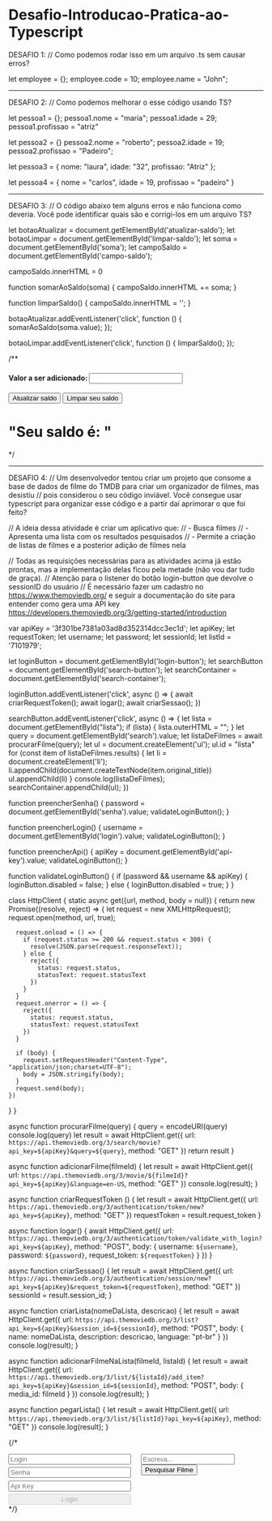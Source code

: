 # Desafio-Introducao-Pratica-ao-Typescript
 
DESAFIO 1:
// Como podemos rodar isso em um arquivo .ts sem causar erros? 

let employee = {};
employee.code = 10;
employee.name = "John";

---------

DESAFIO 2:
// Como podemos melhorar o esse código usando TS? 

let pessoa1 = {};
pessoa1.nome = "maria";
pessoa1.idade = 29;
pessoa1.profissao = "atriz"

let pessoa2 = {}
pessoa2.nome = "roberto";
pessoa2.idade = 19;
pessoa2.profissao = "Padeiro";

let pessoa3 = {
    nome: "laura",
    idade: "32",
    profissao: "Atriz"
};

let pessoa4 = {
    nome = "carlos",
    idade = 19,
    profissao = "padeiro"
}

------

DESAFIO 3:
// O código abaixo tem alguns erros e não funciona como deveria. Você pode identificar quais são e corrigi-los em um arquivo TS?

let botaoAtualizar = document.getElementById('atualizar-saldo');
let botaoLimpar = document.getElementById('limpar-saldo');
let soma = document.getElementById('soma');
let campoSaldo = document.getElementById('campo-saldo');

campoSaldo.innerHTML = 0

function somarAoSaldo(soma) {
    campoSaldo.innerHTML += soma;
}

function limparSaldo() {
    campoSaldo.innerHTML = '';
}

botaoAtualizar.addEventListener('click', function () {
    somarAoSaldo(soma.value);
});

botaoLimpar.addEventListener('click', function () {
    limparSaldo();
});

/**
    <h4>Valor a ser adicionado: <input id="soma"> </h4>
    <button id="atualizar-saldo">Atualizar saldo</button>
    <button id="limpar-saldo">Limpar seu saldo</button>
    <h1>"Seu saldo é: " <span id="campo-saldo"></span></h1>
 */
 
 -------------
 
 DESAFIO 4:
 // Um desenvolvedor tentou criar um projeto que consome a base de dados de filme do TMDB para criar um organizador de filmes, mas desistiu 
// pois considerou o seu código inviável. Você consegue usar typescript para organizar esse código e a partir daí aprimorar o que foi feito?

// A ideia dessa atividade é criar um aplicativo que: 
//    - Busca filmes
//    - Apresenta uma lista com os resultados pesquisados
//    - Permite a criação de listas de filmes e a posterior adição de filmes nela

// Todas as requisições necessárias para as atividades acima já estão prontas, mas a implementação delas ficou pela metade (não vou dar tudo de graça).
// Atenção para o listener do botão login-button que devolve o sessionID do usuário
// É necessário fazer um cadastro no https://www.themoviedb.org/ e seguir a documentação do site para entender como gera uma API key https://developers.themoviedb.org/3/getting-started/introduction

var apiKey = '3f301be7381a03ad8d352314dcc3ec1d';
let apiKey;
let requestToken;
let username;
let password;
let sessionId;
let listId = '7101979';

let loginButton = document.getElementById('login-button');
let searchButton = document.getElementById('search-button');
let searchContainer = document.getElementById('search-container');

loginButton.addEventListener('click', async () => {
  await criarRequestToken();
  await logar();
  await criarSessao();
})

searchButton.addEventListener('click', async () => {
  let lista = document.getElementById("lista");
  if (lista) {
    lista.outerHTML = "";
  }
  let query = document.getElementById('search').value;
  let listaDeFilmes = await procurarFilme(query);
  let ul = document.createElement('ul');
  ul.id = "lista"
  for (const item of listaDeFilmes.results) {
    let li = document.createElement('li');
    li.appendChild(document.createTextNode(item.original_title))
    ul.appendChild(li)
  }
  console.log(listaDeFilmes);
  searchContainer.appendChild(ul);
})

function preencherSenha() {
  password = document.getElementById('senha').value;
  validateLoginButton();
}

function preencherLogin() {
  username =  document.getElementById('login').value;
  validateLoginButton();
}

function preencherApi() {
  apiKey = document.getElementById('api-key').value;
  validateLoginButton();
}

function validateLoginButton() {
  if (password && username && apiKey) {
    loginButton.disabled = false;
  } else {
    loginButton.disabled = true;
  }
}

class HttpClient {
  static async get({url, method, body = null}) {
    return new Promise((resolve, reject) => {
      let request = new XMLHttpRequest();
      request.open(method, url, true);

      request.onload = () => {
        if (request.status >= 200 && request.status < 300) {
          resolve(JSON.parse(request.responseText));
        } else {
          reject({
            status: request.status,
            statusText: request.statusText
          })
        }
      }
      request.onerror = () => {
        reject({
          status: request.status,
          statusText: request.statusText
        })
      }

      if (body) {
        request.setRequestHeader("Content-Type", "application/json;charset=UTF-8");
        body = JSON.stringify(body);
      }
      request.send(body);
    })
  }
}

async function procurarFilme(query) {
  query = encodeURI(query)
  console.log(query)
  let result = await HttpClient.get({
    url: `https://api.themoviedb.org/3/search/movie?api_key=${apiKey}&query=${query}`,
    method: "GET"
  })
  return result
}

async function adicionarFilme(filmeId) {
  let result = await HttpClient.get({
    url: `https://api.themoviedb.org/3/movie/${filmeId}?api_key=${apiKey}&language=en-US`,
    method: "GET"
  })
  console.log(result);
}

async function criarRequestToken () {
  let result = await HttpClient.get({
    url: `https://api.themoviedb.org/3/authentication/token/new?api_key=${apiKey}`,
    method: "GET"
  })
  requestToken = result.request_token
}

async function logar() {
  await HttpClient.get({
    url: `https://api.themoviedb.org/3/authentication/token/validate_with_login?api_key=${apiKey}`,
    method: "POST",
    body: {
      username: `${username}`,
      password: `${password}`,
      request_token: `${requestToken}`
    }
  })
}

async function criarSessao() {
  let result = await HttpClient.get({
    url: `https://api.themoviedb.org/3/authentication/session/new?api_key=${apiKey}&request_token=${requestToken}`,
    method: "GET"
  })
  sessionId = result.session_id;
}

async function criarLista(nomeDaLista, descricao) {
  let result = await HttpClient.get({
    url: `https://api.themoviedb.org/3/list?api_key=${apiKey}&session_id=${sessionId}`,
    method: "POST",
    body: {
      name: nomeDaLista,
      description: descricao,
      language: "pt-br"
    }
  })
  console.log(result);
}

async function adicionarFilmeNaLista(filmeId, listaId) {
  let result = await HttpClient.get({
    url: `https://api.themoviedb.org/3/list/${listaId}/add_item?api_key=${apiKey}&session_id=${sessionId}`,
    method: "POST",
    body: {
      media_id: filmeId
    }
  })
  console.log(result);
}

async function pegarLista() {
  let result = await HttpClient.get({
    url: `https://api.themoviedb.org/3/list/${listId}?api_key=${apiKey}`,
    method: "GET"
  })
  console.log(result);
}

{/* <div style="display: flex;">
  <div style="display: flex; width: 300px; height: 100px; justify-content: space-between; flex-direction: column;">
      <input id="login" placeholder="Login" onchange="preencherLogin(event)">
      <input id="senha" placeholder="Senha" type="password" onchange="preencherSenha(event)">
      <input id="api-key" placeholder="Api Key" onchange="preencherApi()">
      <button id="login-button" disabled>Login</button>
  </div>
  <div id="search-container" style="margin-left: 20px">
      <input id="search" placeholder="Escreva...">
      <button id="search-button">Pesquisar Filme</button>
  </div>
</div>*/}
